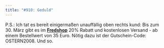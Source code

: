 ```yaml
---
title: "#910: Geduld"
---
```


P.S.: 
Ich tat es bereit einigermaßen unauffällig oben rechts kund: Bis zum 30. März gibt es im <a href="http://125913.spreadshirt.net/-/-/Shop/"><strong>Fredshop</strong></a> 20% Rabatt und kostenlosen Versand - ab einem Bestellwert von 35 Euro.
Nötig dazu ist der Gutschein-Code: OSTERN2008.
Und so.

